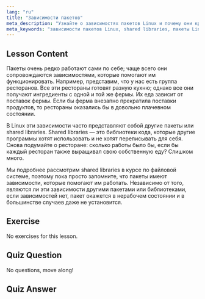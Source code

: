 ```yaml
---
lang: "ru"
title: "Зависимости пакетов"
meta_description: "Узнайте о зависимостях пакетов Linux и почему они критически важны для установки программного обеспечения. Разберитесь с shared libraries и избегайте поврежденных пакетов. Начните свой путь в Linux!"
meta_keywords: "зависимости пакетов Linux, shared libraries, пакеты Linux, управление пакетами, учебник Linux, Linux для начинающих, руководство Linux"
---
```


## Lesson Content

Пакеты очень редко работают сами по себе; чаще всего они сопровождаются зависимостями, которые помогают им функционировать. Например, представим, что у нас есть группа ресторанов. Все эти рестораны готовят разную кухню; однако все они получают ингредиенты с одной и той же фермы. Их еда зависит от поставок фермы. Если бы ферма внезапно прекратила поставки продуктов, то рестораны оказались бы в довольно плачевном состоянии.

В Linux эти зависимости часто представляют собой другие пакеты или shared libraries. Shared libraries — это библиотеки кода, которые другие программы хотят использовать и не хотят переписывать для себя. Снова подумайте о ресторане: сколько работы было бы, если бы каждый ресторан также выращивал свою собственную еду? Слишком много.

Мы подробнее рассмотрим shared libraries в курсе по файловой системе, поэтому пока просто запомните, что пакеты имеют зависимости, которые помогают им работать. Независимо от того, являются ли эти зависимости другими пакетами или библиотеками, если зависимостей нет, пакет окажется в нерабочем состоянии и в большинстве случаев даже не установится.

## Exercise

No exercises for this lesson.

## Quiz Question

No questions, move along!

## Quiz Answer
